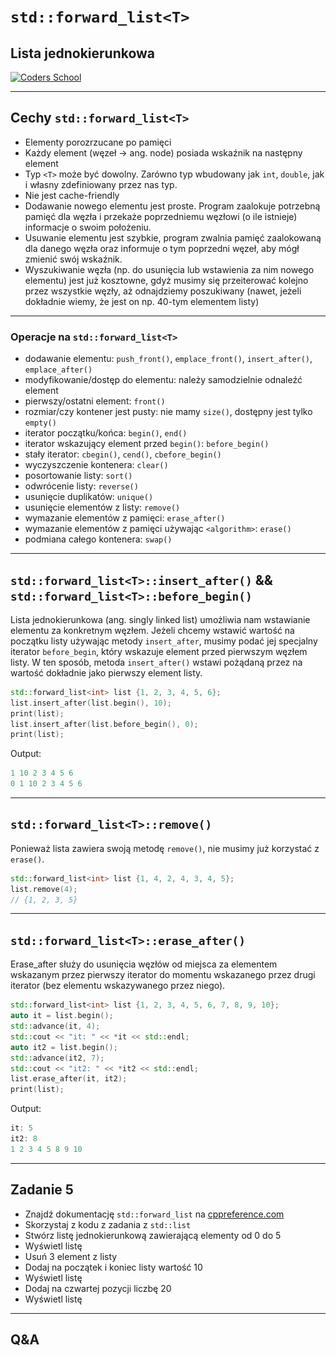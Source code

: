 <!-- .slide: data-background="#111111" -->

# `std::forward_list<T>`
<!-- .element: style="font-size: 2.3em" -->

## Lista jednokierunkowa

<a href="https://coders.school">
    <img width="500" data-src="../coders_school_logo.png" src="../coders_school_logo.png" alt="Coders School" class="plain">
</a>

___

## Cechy `std::forward_list<T>`

* <!-- .element: class="fragment fade-in" --> Elementy porozrzucane po pamięci
* <!-- .element: class="fragment fade-in" --> Każdy element (węzeł -> ang. node) posiada wskaźnik na następny element
* <!-- .element: class="fragment fade-in" --> Typ <code>&lt;T&gt;</code> może być dowolny. Zarówno typ wbudowany jak <code>int</code>, <code>double</code>, jak i własny zdefiniowany przez nas typ.
* <!-- .element: class="fragment fade-in" --> Nie jest cache-friendly
* <!-- .element: class="fragment fade-in" --> Dodawanie nowego elementu jest proste. Program zaalokuje potrzebną pamięć dla węzła i przekaże poprzedniemu węzłowi (o ile istnieje) informacje o swoim położeniu.
* <!-- .element: class="fragment fade-in" --> Usuwanie elementu jest szybkie, program zwalnia pamięć zaalokowaną dla danego węzła oraz informuje o tym poprzedni węzeł, aby mógł zmienić swój wskaźnik.
* <!-- .element: class="fragment fade-in" --> Wyszukiwanie węzła (np. do usunięcia lub wstawienia za nim nowego elementu) jest już kosztowne, gdyż musimy się przeiterować kolejno przez wszystkie węzły, aż odnajdziemy poszukiwany (nawet, jeżeli dokładnie wiemy, że jest on np. 40-tym elementem listy)

___
<!-- .slide: style="font-size: 0.9em" -->

### Operacje na `std::forward_list<T>`

* <!-- .element: class="fragment fade-in" --> dodawanie elementu: <code>push_front()</code>, <code>emplace_front()</code>, <code>insert_after()</code>, <code>emplace_after()</code>
* <!-- .element: class="fragment fade-in" --> modyfikowanie/dostęp do elementu: należy samodzielnie odnaleźć element
* <!-- .element: class="fragment fade-in" --> pierwszy/ostatni element: <code>front()</code>
* <!-- .element: class="fragment fade-in" --> rozmiar/czy kontener jest pusty: nie mamy <code>size()</code>, dostępny jest tylko <code>empty()</code>
* <!-- .element: class="fragment fade-in" --> iterator początku/końca: <code>begin()</code>, <code>end()</code>
* <!-- .element: class="fragment fade-in" --> iterator wskazujący element przed <code>begin()</code>: <code>before_begin()</code>
* <!-- .element: class="fragment fade-in" --> stały iterator: <code>cbegin()</code>, <code>cend()</code>, <code>cbefore_begin()</code>
* <!-- .element: class="fragment fade-in" --> wyczyszczenie kontenera: <code>clear()</code>
* <!-- .element: class="fragment fade-in" --> posortowanie listy: <code>sort()</code>
* <!-- .element: class="fragment fade-in" --> odwrócenie listy: <code>reverse()</code>
* <!-- .element: class="fragment fade-in" --> usunięcie duplikatów: <code>unique()</code>
* <!-- .element: class="fragment fade-in" --> usunięcie elementów z listy: <code>remove()</code>
* <!-- .element: class="fragment fade-in" --> wymazanie elementów z pamięci: <code>erase_after()</code>
* <!-- .element: class="fragment fade-in" --> wymazanie elementów z pamięci używając <code>&lt;algorithm&gt;</code>: <code>erase()</code>
* <!-- .element: class="fragment fade-in" --> podmiana całego kontenera: <code>swap()</code>

___

## `std::forward_list<T>::insert_after()` && `std::forward_list<T>::before_begin()`
<!-- .element: style="font-size: 1.2em" -->

Lista jednokierunkowa (ang. singly linked list) umożliwia nam wstawianie elementu za konkretnym węzłem.
Jeżeli chcemy wstawić wartość na początku listy używając metody `insert_after`, musimy podać jej specjalny iterator `before_begin`, który wskazuje element przed pierwszym węzłem listy.
W ten sposób, metoda `insert_after()` wstawi pożądaną przez na wartość dokładnie jako pierwszy element listy.
<!-- .element: class="fragment fade-in" -->

```cpp
std::forward_list<int> list {1, 2, 3, 4, 5, 6};
list.insert_after(list.begin(), 10);
print(list);
list.insert_after(list.before_begin(), 0);
print(list);
```
<!-- .element: class="fragment fade-in" -->

Output:
<!-- .element: class="fragment fade-in" -->

```cpp
1 10 2 3 4 5 6
0 1 10 2 3 4 5 6
```
<!-- .element: class="fragment fade-in" -->

___

## `std::forward_list<T>::remove()`

Ponieważ lista zawiera swoją metodę `remove()`, nie musimy już korzystać z `erase()`.
<!-- .element: class="fragment fade-in" -->

```cpp
std::forward_list<int> list {1, 4, 2, 4, 3, 4, 5};
list.remove(4);
// {1, 2, 3, 5}
```
<!-- .element: class="fragment fade-in" -->

___

## `std::forward_list<T>::erase_after()`
<!-- .element: style="font-size: 1.3em" -->

Erase_after służy do usunięcia węzłów od miejsca za elementem wskazanym przez pierwszy iterator do momentu wskazanego przez drugi iterator (bez elementu wskazywanego przez niego).
<!-- .element: class="fragment fade-in" -->

```cpp
std::forward_list<int> list {1, 2, 3, 4, 5, 6, 7, 8, 9, 10};
auto it = list.begin();
std::advance(it, 4);
std::cout << "it: " << *it << std::endl;
auto it2 = list.begin();
std::advance(it2, 7);
std::cout << "it2: " << *it2 << std::endl;
list.erase_after(it, it2);
print(list);
```
<!-- .element: class="fragment fade-in" -->

Output:
<!-- .element: class="fragment fade-in" -->

```cpp
it: 5
it2: 8
1 2 3 4 5 8 9 10
```
<!-- .element: class="fragment fade-in" -->

___

## Zadanie 5

* Znajdź dokumentację `std::forward_list` na [cppreference.com](https://en.cppreference.com)
* Skorzystaj z kodu z zadania z `std::list`
* Stwórz listę jednokierunkową zawierającą elementy od 0 do 5
* Wyświetl listę
* Usuń 3 element z listy
* Dodaj na początek i koniec listy wartość 10
* Wyświetl listę
* Dodaj na czwartej pozycji liczbę 20
* Wyświetl listę

___

## Q&A

